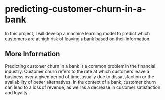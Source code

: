# predicting-customer-churn-in-a-bank
In this project, I will develop a machine learning model to predict which customers are at high risk of leaving a bank based on their information.

## More Information

Predicting customer churn in a bank is a common problem in the financial industry. Customer churn refers to the rate at which customers leave a business over a given period of time, usually due to dissatisfaction or the availability of better alternatives. In the context of a bank, customer churn can lead to a loss of revenue, as well as a decrease in customer satisfaction and loyalty.
